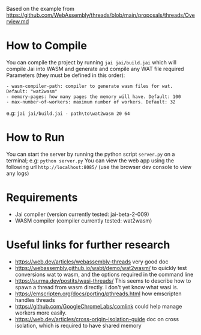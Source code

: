 Based on the example from https://github.com/WebAssembly/threads/blob/main/proposals/threads/Overview.md

# How to Compile

You can compile the project by running `jai jai/build.jai` which will compile Jai into WASM and generate and compile any WAT file required
Parameters (they must be defined in this order):

	- wasm-compiler-path: compiler to generate wasm files for wat. Default: "wat2wasm"
	- memory-pages: how many pages the memory will have. Default: 100
	- max-number-of-workers: maximum number of workers. Default: 32

e.g: `jai jai/build.jai - path\to\wat2wasm 20 64` 

# How to Run

You can start the server by running the python script `server.py` on a terminal; e.g: `python server.py`
You can view the web app using the following url `http://localhost:8085/` (use the browser dev console to view any logs)

# Requirements

- Jai compiler (version currently tested: jai-beta-2-009)
- WASM compiler (compiler currently tested: wat2wasm)

# Useful links for further research

- https://web.dev/articles/webassembly-threads very good doc
- https://webassembly.github.io/wabt/demo/wat2wasm/ to quickly test conversions wat to wasm, and the options required in the command line
- https://surma.dev/postits/wasi-threads/ This seems to describe how to spawn a thread from wasm directly. I don't yet know what wasi is.
- https://emscripten.org/docs/porting/pthreads.html how emscripten handles threads
- https://github.com/GoogleChromeLabs/comlink could help manage workers more easily.
- https://web.dev/articles/cross-origin-isolation-guide doc on cross isolation, which is required to have shared memory